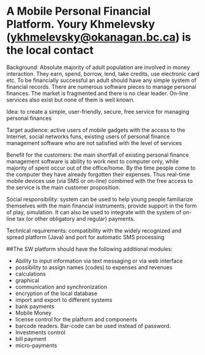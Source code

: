 # A Mobile Personal Financial Platform. Youry Khmelevsky (ykhmelevsky@okanagan.bc.ca) is the local contact
Background: Absolute majority of adult population are involved in money interaction. They earn, spend, borrow, lend, take credits, use electronic card etc. To be financially successful an adult should have any simple system of financial records. There are numerous software pieces to manage personal finances. The market is fragmented and there is no clear leader. On-line services also exist but none of them is well known.

Idea: to create a simple, user-friendly, secure, free service for managing personal finances

Target audience: active users of mobile gadgets with the access to the Internet, social networks funs, existing users of personal finance management software who are not satisfied with the level of services

Benefit for the customers: the main shortfall of existing personal finance management software is ability to work next to computer only, while majority of spent occur out of the office/home. By the time people come to the computer they have already forgotten their expenses. Thus real-time mobile devices use (via SMS or on-line) combined with the free access to the service is the main customer proposition.

Social responsibility: system can be used to help young people familiarize themselves with the main financial instruments; provide support in the form of play, simulation. It can also be used to integrate with the system of on-line tax (or other obligatory and regular) payments.

Technical requirements: compatibility with the widely recognized and spread platform (Java) and port for automatic SMS processing

##The SW platform should have the following additional modules:

- Ability to input information via text messaging or via web interface
- possibility to assign names (codes) to expenses and revenues
- calculations
- graphical
- communication and synchronization
- encryption of the local database
- import and export to different systems
- bank payments
- Mobile Money
- license control for the platform and components
- barcode readers. Bar-code can be used instead of password.
- Investments control
- bill payment
- micro-payments
